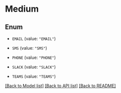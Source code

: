 # Medium

## Enum


* `EMAIL` (value: `"EMAIL"`)

* `SMS` (value: `"SMS"`)

* `PHONE` (value: `"PHONE"`)

* `SLACK` (value: `"SLACK"`)

* `TEAMS` (value: `"TEAMS"`)


[[Back to Model list]](../README.md#documentation-for-models) [[Back to API list]](../README.md#documentation-for-api-endpoints) [[Back to README]](../README.md)


